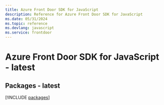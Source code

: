 ```yaml
---
title: Azure Front Door SDK for JavaScript
description: Reference for Azure Front Door SDK for JavaScript
ms.date: 05/31/2024
ms.topic: reference
ms.devlang: javascript
ms.service: frontdoor
---
```

# Azure Front Door SDK for JavaScript - latest
## Packages - latest
[!INCLUDE [packages](front-door-index.md)]